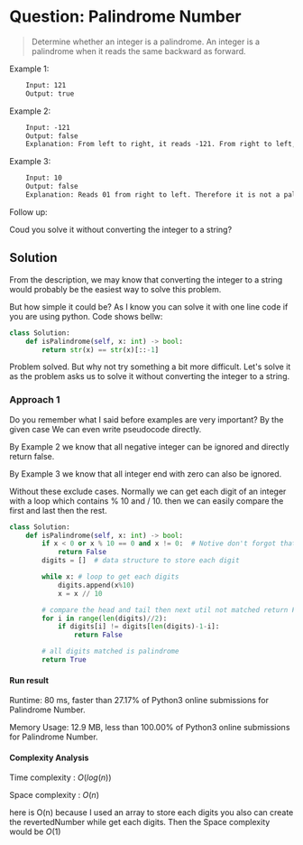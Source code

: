 # Question: Palindrome Number

> Determine whether an integer is a palindrome. An integer is a palindrome when it reads the same backward as forward.

Example 1:

``` txt
    Input: 121
    Output: true
```

Example 2:

``` txt
    Input: -121
    Output: false
    Explanation: From left to right, it reads -121. From right to left, it becomes 121-. Therefore it is not a palindrome.
```

Example 3:

```txt
    Input: 10
    Output: false
    Explanation: Reads 01 from right to left. Therefore it is not a palindrome.
```

Follow up:

Coud you solve it without converting the integer to a string?

## Solution

From the description, we may know that converting the integer to a string would probably be the easiest way to solve this problem.

But how simple it could be? As I know you can solve it with one line code if you are using python. Code shows bellw:

``` python
class Solution:
    def isPalindrome(self, x: int) -> bool:
        return str(x) == str(x)[::-1]
```

Problem solved. But why not try something a bit more difficult. Let's solve it as the problem asks us to solve it without converting the integer to a string.

### Approach  1

Do you remember what I said before examples are very important? By the given case We can even write pseudocode directly.

By Example 2 we know that all negative integer can be ignored and directly return false.

By Example 3 we know that all integer end with zero can also be ignored.

Without these exclude cases. Normally we can get each digit of an integer with a loop which contains % 10 and / 10. then we can easily compare the first and last then the rest.

``` python
class Solution:
    def isPalindrome(self, x: int) -> bool:
        if x < 0 or x % 10 == 0 and x != 0:  # Notive don't forgot that integer 0 is a palindrome number
            return False
        digits = []  # data structure to store each digit

        while x: # loop to get each digits
            digits.append(x%10)
            x = x // 10

        # compare the head and tail then next util not matched return False
        for i in range(len(digits)//2):
            if digits[i] != digits[len(digits)-1-i]:
                return False

        # all digits matched is palindrome 
        return True
```

#### Run result

Runtime: 80 ms, faster than 27.17% of Python3 online submissions for Palindrome Number.

Memory Usage: 12.9 MB, less than 100.00% of Python3 online submissions for Palindrome Number.

#### Complexity Analysis

Time complexity : $O(log(n))$

Space complexity : $O(n)$

here is O(n) because I used an array to store each digits you also can create the revertedNumber while get each digits. Then the Space complexity would be $O(1)$
